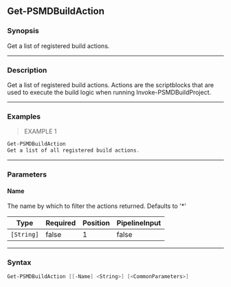 Get-PSMDBuildAction
-------------------

### Synopsis
Get a list of registered build actions.

---

### Description

Get a list of registered build actions.
Actions are the scriptblocks that are used to execute the build logic when running Invoke-PSMDBuildProject.

---

### Examples
> EXAMPLE 1

```PowerShell
Get-PSMDBuildAction
Get a list of all registered build actions.
```

---

### Parameters
#### **Name**
The name by which to filter the actions returned.
Defaults to '*'

|Type      |Required|Position|PipelineInput|
|----------|--------|--------|-------------|
|`[String]`|false   |1       |false        |

---

### Syntax
```PowerShell
Get-PSMDBuildAction [[-Name] <String>] [<CommonParameters>]
```
